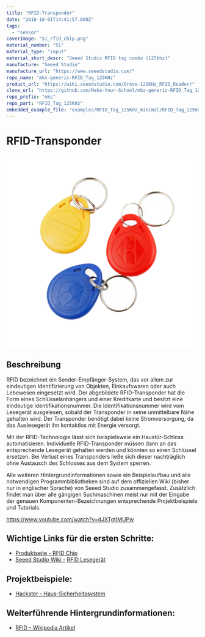 ```yaml
---
title: "RFID-Transponder"
date: "2018-10-01T14:41:57.000Z"
tags: 
  - "sensor"
coverImage: "51_rfid_chip.png"
material_number: "51"
material_type: "input"
material_short_descr: "Seeed Studio RFID tag combo (125khz)"
manufacture: "Seeed Studio"
manufacture_url: "https://www.seeedstudio.com/"
repo_name: "mks-generic-RFID_Tag_125KHz"
product_url: "https://wiki.seeedstudio.com/Grove-125KHz_RFID_Reader/"
clone_url: "https://github.com/Make-Your-School/mks-generic-RFID_Tag_125KHz.git"
repo_prefix: "mks"
repo_part: "RFID_Tag_125KHz"
embedded_example_file: "examples/RFID_Tag_125KHz_minimal/RFID_Tag_125KHz_minimal.ino"
---
```



# RFID-Transponder

![RFID-Transponder](./51_rfid_chip.png)

## Beschreibung
RFID bezeichnet ein Sender-Empfänger-System, das vor allem zur eindeutigen Identifizierung von Objekten, Einkaufswaren oder auch Lebewesen eingesetzt wird. Der abgebildete RFID-Transponder hat die Form eines Schlüsselanhängers und einer Kreditkarte und besitzt eine eindeutige Identifikationsnummer. Die Identifikationsnummer wird vom Lesegerät ausgelesen, sobald der Transponder in seine unmittelbare Nähe gehalten wird. Der Transponder benötigt dabei keine Stromversorgung, da das Auslesegerät ihn kontaktlos mit Energie versorgt.

Mit der RFID-Technologie lässt sich beispielsweie ein Haustür-Schloss automatisieren. Individuelle RFID-Transponder müssen dann an das entsprechende Lesegerät gehalten werden und könnten so einen Schlüssel ersetzen. Bei Verlust eines Transponders ließe sich dieser nachträglich ohne Austausch des Schlosses aus dem System sperren.

Alle weiteren Hintergrundinformationen sowie ein Beispielaufbau und alle notwendigen Programmbibliotheken sind auf dem offiziellen Wiki (bisher nur in englischer Sprache) von Seeed Studio zusammengefasst. Zusätzlich findet man über alle gängigen Suchmaschinen meist nur mit der Eingabe der genauen Komponenten-Bezeichnungen entsprechende Projektbeispiele und Tutorials.

https://www.youtube.com/watch?v=dJXTgtIMUPw


<!-- infolist -->
## Wichtige Links für die ersten Schritte:

- [Produktseite - RFID Chip](https://www.seeedstudio.com/rfid-tag-combo-125khz-5-pcs-p-700.html?cPath=19_24)
- [Seeed Studio Wiki -](http://wiki.seeedstudio.com/Grove-125KHz_RFID_Reader/) [RFID Lesegerät](http://wiki.seeedstudio.com/Grove-125KHz_RFID_Reader/)

## Projektbeispiele:

- [Hackster - Haus-Sicherheitssystem](https://www.hackster.io/ArduinoBasics/arduino-based-security-project-using-cayenne-eb379b)

## Weiterführende Hintergrundinformationen:

- [RFID - Wikipedia Artikel](https://de.wikipedia.org/wiki/RFID)

